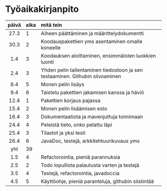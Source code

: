 # Työaikakirjanpito

| päivä | aika | mitä tein  |
| :----:|:-----| :-----|
| 27.3  | 1    | Aiheen päättäminen ja määrittelydokumentti |
| 30.3  | 2    | Koodauspakettien yms asentaminen omalle koneelle |
| 1.4   | 3    | Koodauksen aloittaminen, ensimmäisten luokkien luonti |
| 2.4   | 3    | Yhden pelin tallentaminen tiedostoon ja sen testaaminen. Githubin siivoaminen|
| 8.4   | 5    | Monen pelin lisäys |
| 9.4   | 6    | Taistelu pakettien jakamisen kanssa ja häviö|
| 12.4  | 1    | Pakettien korjaus pajassa|
| 15.4  | 2    | Monen pelin lisäämisen esto|
| 16.4  | 3    | Dokumentaatiota ja mavenjuttuja toimimaan|
| 24.4  | 4    | Peleistä tieto, onko pelattu läpi | 
| 25.4  | 3    | Tilastot ja yksi testi |
| 26.4  | 6    | JavaDoc, testejä, arkkitehtuurikuvaus yms |
| yht   | 39   |  |
| 1.5   | 4    | Refactorointia, pieniä parannuksia |
| 2.5   | 2    | Todo lopullista palautusta varten ja testejä |
| 3.5   | 4    | Testejä, refactorointia, javadoccia|
| 4.5   | 5    | Käyttöohje, pieniä paranteluja, githubin siistintää |


